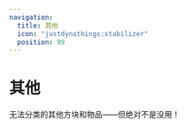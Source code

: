 ```yaml
---
navigation:
  title: 其他
  icon: "justdynathings:stabilizer"
  position: 99
---
```


# 其他

无法分类的其他方块和物品——但绝对不是没用！

<SubPages />
